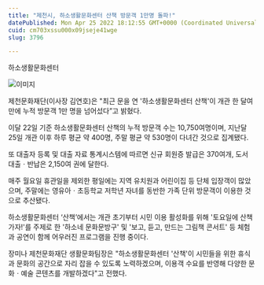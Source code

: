 ```yaml
---
title: "제천시, 하소생활문화센터 산책 방문객 1만명 돌파!"
datePublished: Mon Apr 25 2022 18:12:55 GMT+0000 (Coordinated Universal Time)
cuid: cm703xssu000x09jseje41wge
slug: 3796

---
```



하소생활문화센터

![이미지](https://cdn.hashnode.com/res/hashnode/image/upload/v1739255700110/079cb59a-65b9-4305-9332-92b6faf49623.jpeg)

제천문화재단(이사장 김연호)은 "최근 문을 연 '하소생활문화센터 산책'이 개관 한 달여 만에 누적 방문객 1만 명을 넘어섰다”고 밝혔다.

이달 22일 기준 하소생활문화센터 산책의 누적 방문객 수는 10,750여명이며, 지난달 25일 개관 이후 하루 평균 약 400명, 주말 평균 약 530명이 다녀간 것으로 집계됐다.

또 대출자 등록 및 대출 자료 통계시스템에 따르면 신규 회원증 발급은 370여개, 도서 대출ㆍ반납은 2,150여 권에 달한다.

매주 월요일 휴관일을 제외한 평일에는 지역 유치원과 어린이집 등 단체 입장객이 많았으며, 주말에는 영유아ㆍ초등학교 저학년 자녀를 동반한 가족 단위 방문객이 이용한 것으로 추산됐다.

하소생활문화센터 ‘산책’에서는 개관 초기부터 시민 이용 활성화를 위해 '토요일에 산책가자!'를 주제로 한 '하소네 문화문방구' 및 '보고, 듣고, 만드는 그림책 콘서트' 등 체험과 공연이 함께 어우러진 프로그램을 진행 중이다.

장미나 제천문화재단 생활문화팀장은 "하소생활문화센터 '산책'이 시민들을 위한 휴식과 문화의 공간으로 자리 잡을 수 있도록 노력하겠으며, 이용객 수요를 반영해 다양한 문화ㆍ예술 콘텐츠를 개발하겠다"고 전했다.